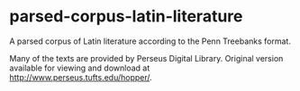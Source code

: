 parsed-corpus-latin-literature
==============================

A parsed corpus of Latin literature according to the Penn Treebanks format.

Many of the texts are provided by Perseus Digital Library. Original version
available for viewing and download at http://www.perseus.tufts.edu/hopper/.
